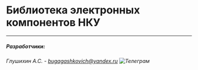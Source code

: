 # Библиотека электронных компонентов НКУ

---

##### Разработчики:

###### Глушихин А.С. - bugagashkovich@yandex.ru ![Телеграм](https://t.me/GlushikhinAS)
